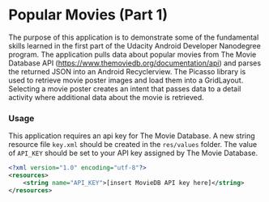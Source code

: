 # Popular Movies (Part 1)

The purpose of this application is to demonstrate some of the fundamental skills learned in the first part of the Udacity Android Developer Nanodegree program. The application pulls data about popular movies from The Movie Database API (https://www.themoviedb.org/documentation/api) and parses the returned JSON into an Android Recyclerview. The Picasso library is used to retrieve movie poster images and load them into a GridLayout. Selecting a movie poster creates an intent that passes data to a detail activity where additional data about the movie is retrieved. 

### Usage
This application requires an api key for The Movie Database. A new string resource file `key.xml` should be created in the `res/values` folder. The value of `API_KEY` should be set to your API key assigned by The Movie Database.

```xml
<?xml version="1.0" encoding="utf-8"?>
<resources>
    <string name="API_KEY">[insert MovieDB API key here]</string>
</resources>
```
